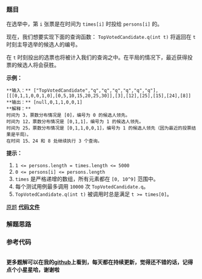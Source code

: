 ### 题目
在选举中，第 `i` 张票是在时间为 `times[i]` 时投给 `persons[i]` 的。

现在，我们想要实现下面的查询函数： `TopVotedCandidate.q(int t)` 将返回在 `t` 时刻主导选举的候选人的编号。

在 `t` 时刻投出的选票也将被计入我们的查询之中。在平局的情况下，最近获得投票的候选人将会获胜。

**示例：**

    
    
    **输入：** ["TopVotedCandidate","q","q","q","q","q","q"], [[[0,1,1,0,0,1,0],[0,5,10,15,20,25,30]],[3],[12],[25],[15],[24],[8]]
    **输出：** [null,0,1,1,0,0,1]
    **解释：**
    时间为 3，票数分布情况是 [0]，编号为 0 的候选人领先。
    时间为 12，票数分布情况是 [0,1,1]，编号为 1 的候选人领先。
    时间为 25，票数分布情况是 [0,1,1,0,0,1]，编号为 1 的候选人领先（因为最近的投票结果是平局）。
    在时间 15、24 和 8 处继续执行 3 个查询。
    



**提示：**

  1. `1 <= persons.length = times.length <= 5000`
  2. `0 <= persons[i] <= persons.length`
  3. `times` 是严格递增的数组，所有元素都在 `[0, 10^9]` 范围中。
  4. 每个测试用例最多调用 `10000` 次 `TopVotedCandidate.q`。
  5. `TopVotedCandidate.q(int t)` 被调用时总是满足 `t >= times[0]`。

[原题](https://leetcode-cn.com/problems/online-election/)    **[代码文件]()**


### 解题思路




### 参考代码

```go


```




**更多题解可以在我的[github](https://github.com/LZH139/leetcode_Go)上看到，每天都在持续更新，觉得还不错的话，记得点个小星星哈，谢谢啦**
